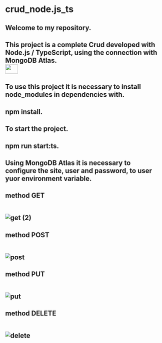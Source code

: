 # crud_node.js_ts


<h2>Welcome to my repository.
<h2>This project is a complete Crud developed with Node.js / TypeScript, using the connection with MongoDB Atlas.
<br>
<img align="center" alto="Ellen-typeScrip" height="30" width="40"  src="https://cdn.jsdelivr.net/gh/devicons/devicon/icons/typescript/typescript-original.svg">

<h2>To use this project it is necessary to install node_modules in dependencies with.
<h2>npm install.
<h2>To start the project.
<h2>npm run start:ts.
<h2>Using MongoDB Atlas it is necessary to configure the site, user and password, to user yuor environment variable.

<h2>method GET
<br><br>


![get (2)](https://user-images.githubusercontent.com/122386488/234473145-97f8c3d0-b686-4b05-a563-cf9dd9b05027.png)


<h2>method POST
<br><br>


![post](https://user-images.githubusercontent.com/122386488/234473401-915db5a6-6972-4c1c-a575-72231781931a.png)


<h2>method PUT
<br><br>


![put](https://user-images.githubusercontent.com/122386488/234473544-fb672666-4762-40c1-9088-457d6f652c7b.png)


<h2>method DELETE
<br><br>


![delete](https://user-images.githubusercontent.com/122386488/234473681-6c067ca9-ba40-4866-938f-0a3d8c022ff1.png)



